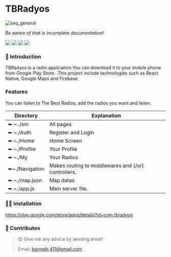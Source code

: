 # TBRadyos

![seq_general](https://play-lh.googleusercontent.com/dZb6pz9xRYosbhSzMB53ZHLjJG1P5crnXwBfrFBMzqJzUyaFQ2L2pHKSUkx0sR0BJuk=w240-h480-rw)





_Be aware of that is incomplete documentation!_

![](https://img.shields.io/badge/React%20Native-black?logo=react&logoColor=blue)
![](https://img.shields.io/badge/Firebase-black?logo=firebase&logoColor=yellow)
![](https://img.shields.io/badge/Google%20Maps-blue?logo=google&logoColor=white)
![](https://img.shields.io/badge/JavaScript-F7DF1E?logo=javascript&logoColor=black)


### 🎀 Introduction

TBRadyos is a radio application.You can download it to your mobile phone from Google Play Store. .This project include technologies such as React Native, Google Maps and Firebase.

### Features

You can listen to The Best Radios, add the radios you want and listen.









| Directory                | Explanation                                                                                |
| ------------------------ | ------------------------------------------------------------------------------------------ |
| ➥ ~../src           | All pages                         |
| ➥ ~./Auth              |Register and Login        |
| ➥ ~./Home              |Home Screen                                                                      |
| ➥ ~./Profile            | Your Profile                                                                                       |
| ➥ ~./My            | Your Radios                                                                                       |
| ➥~./Navigation         | Makes routing to middlewares and (/or) controllers.                                        |
| ➥ ~./map.json              | Map datas |
| ➥ ~./app.js              | Main server file.                                                                          |
                                                              




### 👨‍💻 Installation

https://play.google.com/store/apps/details?id=com.tbradyos







### 🤝 Contributes

> 😊 Give me any advice by sending email!
>
> Email: bayindir.411@gmail.com

